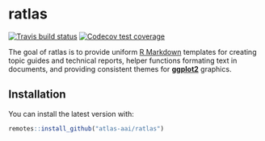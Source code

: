 
<!-- README.md is generated from README.Rmd. Please edit that file -->

# ratlas

[![Travis build
status](https://travis-ci.org/atlas-aai/ratlas.svg?branch=master)](https://travis-ci.org/atlas-aai/ratlas)
[![Codecov test
coverage](https://codecov.io/gh/atlas-aai/ratlas/branch/master/graph/badge.svg)](https://codecov.io/gh/atlas-aai/ratlas?branch=master)

The goal of ratlas is to provide uniform [R
Markdown](https://bookdown.org/yihui/rmarkdown/) templates for creating
topic guides and technical reports, helper functions formating text in
documents, and providing consistent themes for
[**ggplot2**](https://ggplot2.tidyverse.org) graphics.

## Installation

You can install the latest version with:

``` r
remotes::install_github("atlas-aai/ratlas")
```
